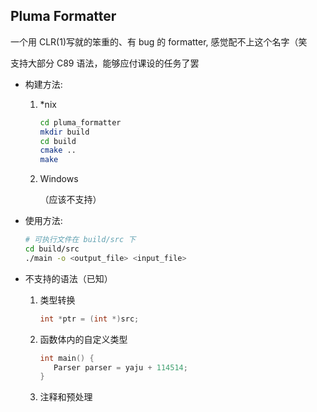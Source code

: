 ## Pluma Formatter

一个用 CLR(1)写就的笨重的、有 bug 的 formatter, 感觉配不上这个名字（笑

支持大部分 C89 语法，能够应付课设的任务了罢

- 构建方法:

  1. \*nix

     ```bash
     cd pluma_formatter
     mkdir build
     cd build
     cmake ..
     make
     ```

  2. Windows

     （应该不支持）

- 使用方法:

  ```bash
  # 可执行文件在 build/src 下
  cd build/src
  ./main -o <output_file> <input_file>
  ```

- 不支持的语法（已知）

  1. 类型转换

     ```c
     int *ptr = (int *)src;
     ```

  2. 函数体内的自定义类型

     ```c
     int main() {
        Parser parser = yaju + 114514;
     }
     ```

  3. 注释和预处理
